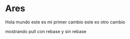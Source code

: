# Ares
Hola mundo este es mi primer cambio
este es otro cambio


mostrando pull con rebase y sin rebase
